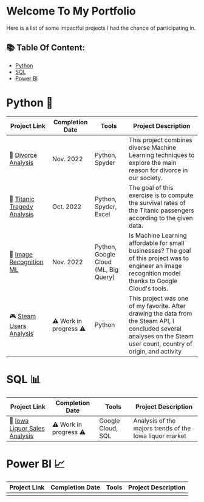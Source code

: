 # Welcome To My Portfolio
Here is a list of some impactful projects I had the chance of participating in. 

## 📚 Table Of Content: 
- [Python](#python)
- [SQL](#sql)
- [Power BI](#powerbi)

# Python 🐍

| Project Link | Completion Date | Tools | Project Description | 
|---|---|---|---|
| :wedding: [Divorce Analysis](https://github.com/Bruc3U/Divorce_Analysis) | Nov. 2022 | Python, Spyder | This project combines diverse Machine  Learning techniques to explore the main reason for divorce in our society. |
| :statue_of_liberty: [Titanic Tragedy Analysis](https://github.com/Bruc3U/Titanic_analysis) | Oct. 2022 |Python, Spyder, Excel | The goal of this exercise is to compute the survival rates of the Titanic passengers according to the given data. |
| 🍁 [Image Recognition ML]() | Nov. 2022 | Python, Google Cloud (ML, Big Query) | Is Machine Learning affordable for small businesses? The goal of this project was to engineer an image recognition model thanks to Google Cloud's tools. | 
| 🎮 [Steam Users Analysis]() | ⚠️ Work in progress ⚠️ | Python | This project was one of my favorite. After drawing the data from the Steam API, I concluded several analyses on the Steam user count, country of origin, and activity | 

# SQL 📊

| Project Link | Completion Date | Tools | Project Description | 
|---|---|---|---|
| 🍻 [Iowa Liquor Sales Analysis]() | ⚠️ Work in progress ⚠️ | Google Cloud, SQL | Analysis of the majors trends of the Iowa liquor market |

 
# Power BI 📈

| Project Link | Completion Date | Tools | Project Description | 
|---|---|---|---|
|  |  |  |  |






